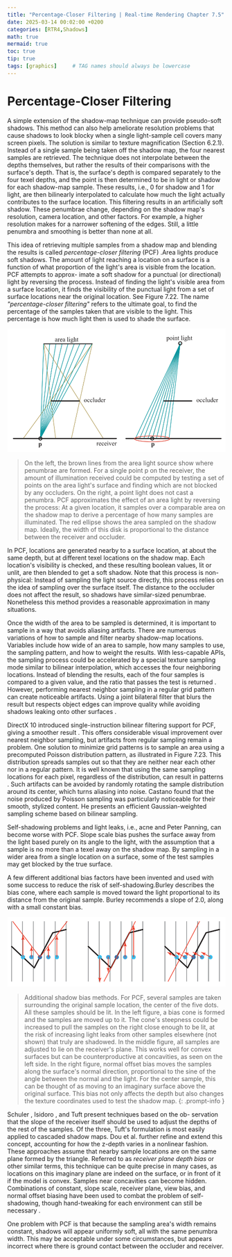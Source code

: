 ```yaml
---
title: "Percentage-Closer Filtering | Real-time Rendering Chapter 7.5"
date: 2025-03-14 00:02:00 +0200
categories: [RTR4,Shadows]
math: true
mermaid: true
toc: true
tip: true
tags: [graphics]     # TAG names should always be lowercase
---
```

# Percentage-Closer Filtering

A simple extension of the shadow-map technique can provide pseudo-soft shadows. This method can also help ameliorate resolution problems that cause shadows to look blocky when a single light-sample cell covers many screen pixels. The solution is similar to texture magnification (Section 6.2.1). Instead of a single sample being taken off the shadow map, the four nearest samples are retrieved. The technique does not interpolate between the depths themselves, but rather the results of their comparisons with the surface's depth. That is, the surface's depth is compared separately to the four texel depths, and the point is then determined to be in light or shadow for each shadow-map sample. These results, i.e., 0 for shadow and 1 for light, are then bilinearly interpolated to calculate how much the light actually contributes to the surface location. This filtering results in an artificially soft shadow. These penumbrae change, depending on the shadow map's resolution, camera location, and other factors. For example, a higher resolution makes for a narrower softening of the edges. Still, a little penumbra and smoothing is better than none at all.

This idea of retrieving multiple samples from a shadow map and blending the
results is called *percentage-closer filtering* (PCF) .Area lights produce soft shadows. The amount of light reaching a location on a surface is a function of what proportion of the light's area is visible from the location. PCF attempts to approx- imate a soft shadow for a punctual (or directional) light by reversing the process. Instead of finding the light's visible area from a surface location, it finds the visibility of the punctual light from a set of surface locations near the original location. See Figure 7.22. The name *"percentage-closer filtering"* refers to the ultimate goal, to find the percentage of the samples taken that are visible to the light. This percentage is how much light then is used to shade the surface.

![fig7.22](/images/fig7.22.png)

> On the left, the brown lines from the area light source show where penumbrae are formed. For a single point p on the receiver, the amount of illumination received could be computed by testing a set of points on the area light's surface and finding which are not blocked by any occluders. On the right, a point light does not cast a penumbra. PCF approximates the effect of an area light by reversing the process: At a given location, it samples over a comparable area on the shadow map to derive a percentage of how many samples are illuminated. The red ellipse shows the area sampled on the shadow map. Ideally, the width of this disk is proportional to the distance between the receiver and occluder.

In PCF, locations are generated nearby to a surface location, at about the same depth, but at different texel locations on the shadow map. Each location's visibility is checked, and these resulting boolean values, lit or unlit, are then blended to get a soft shadow. Note that this process is non-physical: Instead of sampling the light source directly, this process relies on the idea of sampling over the surface itself. The distance to the occluder does not affect the result, so shadows have similar-sized penumbrae. Nonetheless this method provides a reasonable approximation in many situations.

Once the width of the area to be sampled is determined, it is important to sample in a way that avoids aliasing artifacts. There are numerous variations of how to sample and filter nearby shadow-map locations. Variables include how wide of an area to sample, how many samples to use, the sampling pattern, and how to weight the results. With less-capable APIs, the sampling process could be accelerated by a special texture sampling mode similar to bilinear interpolation, which accesses the four neighboring locations. Instead of blending the results, each of the four samples is compared to a given value, and the ratio that passes the test is returned . However, performing nearest neighbor sampling in a regular grid pattern can create noticeable artifacts. Using a joint bilateral filter that blurs the result but respects object edges can improve quality while avoiding shadows leaking onto other surfaces .

DirectX 10 introduced single-instruction bilinear filtering support for PCF, giving a
smoother result . This offers considerable visual improvement over nearest neighbor sampling, but artifacts from regular sampling remain a problem. One solution to minimize grid patterns is to sample an area using a precomputed Poisson distribution pattern, as illustrated in Figure 7.23. This distribution spreads samples out so that they are neither near each other nor in a regular pattern. It is well known that using the same sampling locations for each pixel, regardless of the distribution, can result in patterns . Such artifacts can be avoided by randomly rotating the sample distribution around its center, which turns aliasing into noise. Castano  found that the noise produced by Poisson sampling was particularly noticeable for their smooth, stylized content. He presents an efficient Gaussian-weighted sampling scheme based on bilinear sampling.

Self-shadowing problems and light leaks, i.e., acne and Peter Panning, can become worse with PCF. Slope scale bias pushes the surface away from the light based purely on its angle to the light, with the assumption that a sample is no more than a texel away on the shadow map. By sampling in a wider area from a single location on a surface, some of the test samples may get blocked by the true surface.

A few different additional bias factors have been invented and used with some success to reduce the risk of self-shadowing.Burley  describes the bias cone, where each sample is moved toward the light proportional to its distance from the original sample. Burley recommends a slope of 2.0, along with a small constant bias.

![fig7.24](/images/fig7.24.png)
> Additional shadow bias methods. For PCF, several samples are taken surrounding the original sample location, the center of the five dots. All these samples should be lit. In the left figure, a bias cone is formed and the samples are moved up to it. The cone's steepness could be increased to pull the samples on the right close enough to be lit, at the risk of increasing light leaks from other samples elsewhere (not shown) that truly are shadowed. In the middle figure, all samples are adjusted to lie on the receiver's plane. This works well for convex surfaces but can be counterproductive at concavities, as seen on the left side. In the right figure, normal offset bias moves the samples along the surface's normal direction, proportional to the sine of the angle between the normal and the light. For the center sample, this can be thought of as moving to an imaginary surface above the original surface. This bias not only affects the depth but also changes the texture coordinates used to test the shadow map.
{: .prompt-info }

Schuler , Isidoro , and Tuft  present techniques based on the ob-
servation that the slope of the receiver itself should be used to adjust the depths of the rest of the samples. Of the three, Tuft's formulation  is most easily applied to cascaded shadow maps. Dou et al.  further refine and extend this concept, accounting for how the z-depth varies in a nonlinear fashion. These approaches assume that nearby sample locations are on the same plane formed by the triangle. Referred to as *receiver plane depth bias* or other similar terms, this technique can be quite precise in many cases, as locations on this imaginary plane are indeed on the surface, or in front of it if the model is convex. Samples near concavities can become hidden. Combinations of constant, slope scale, receiver plane, view bias, and normal offset biasing have been used to combat the problem of self-shadowing, though hand-tweaking for each environment can still be necessary .

One problem with PCF is that because the sampling area's width remains constant, shadows will appear uniformly soft, all with the same penumbra width. This may be acceptable under some circumstances, but appears incorrect where there is ground contact between the occluder and receiver.

<!--
regex:\[\d+(?:,\s*\d+)*\]
## Lists

### Ordered list

1. Firstly
2. Secondly
3. Thirdly

### Unordered list

- Chapter
  + Section
    * Paragraph

### ToDo list

- [ ] Job
  + [x] Step 1
  + [x] Step 2
  + [ ] Step 3

### Description list

Sun
: the star around which the earth orbits

Moon
: the natural satellite of the earth, visible by reflected light from the sun

## Block Quote

> This line shows the _block quote_.

## Prompts

> An example showing the `tip` type prompt.
{: .prompt-tip }

> An example showing the `info` type prompt.
{: .prompt-info }

> An example showing the `warning` type prompt.
{: .prompt-warning }

> An example showing the `danger` type prompt.
{: .prompt-danger }

## Footnote

Click the hook will locate the footnote[^footnote], and here is another footnote[^fn-nth-2].

## Inline code

This is an example of `Inline Code`.

## Filepath

Here is the `/path/to/the/file.extend`{: .filepath}.

### Dark/Light mode & Shadow

The image below will toggle dark/light mode based on theme preference, notice it has shadows.

![light mode only](/posts/20190808/devtools-light.png){: .light .w-75 .shadow .rounded-10 w='1212' h='668' }
![dark mode only](/posts/20190808/devtools-dark.png){: .dark .w-75 .shadow .rounded-10 w='1212' h='668' }


## Reverse Footnote

[^footnote]: The footnote source
[^fn-nth-2]: The 2nd footnote source
-->
